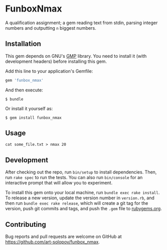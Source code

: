 # FunboxNmax

A qualification assignment; a gem reading text from stdin, parsing integer numbers and outputting `n` biggest numbers.

## Installation

This gem depends on GNU's [GMP][1] library. You need to install it (with development headers) before installing this gem.

Add this line to your application's Gemfile:

```ruby
gem 'funbox_nmax'
```

And then execute:

    $ bundle

Or install it yourself as:

    $ gem install funbox_nmax

## Usage

    cat some_file.txt > nmax 20

## Development

After checking out the repo, run `bin/setup` to install dependencies. Then, run `rake spec` to run the tests. You can also run `bin/console` for an interactive prompt that will allow you to experiment.

To install this gem onto your local machine, run `bundle exec rake install`. To release a new version, update the version number in `version.rb`, and then run `bundle exec rake release`, which will create a git tag for the version, push git commits and tags, and push the `.gem` file to [rubygems.org](https://rubygems.org).

## Contributing

Bug reports and pull requests are welcome on GitHub at https://github.com/art-solopov/funbox_nmax.


[1]: https://gmplib.org/
